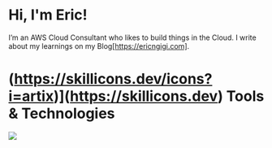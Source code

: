 # Hi, I'm Eric!

I’m an AWS Cloud Consultant who likes to build things in the Cloud. I write about my learnings on my Blog[https://ericngigi.com].

# (https://skillicons.dev/icons?i=artix)](https://skillicons.dev) Tools & Technologies

<p align="left">
  <a href="https://skillicons.dev">
    <img src="https://skillicons.dev/icons?i=arch,aws,bash,docker,go,linux,py,terraform&theme=dark" />
  </a>
</p>
